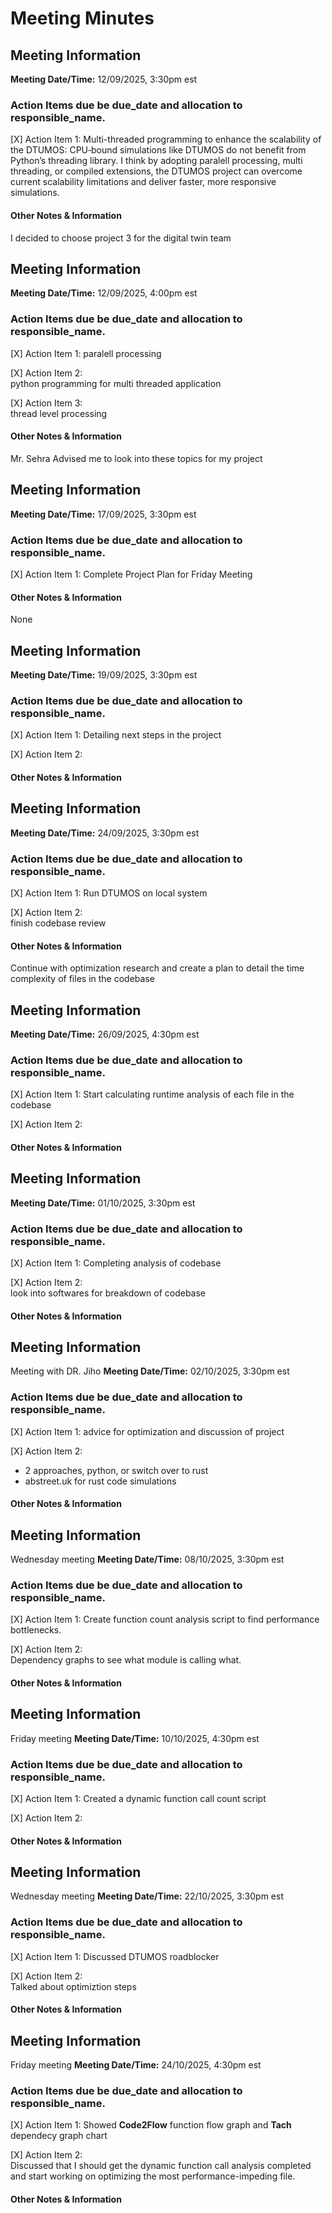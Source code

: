 # Meeting Minutes
## Meeting Information

**Meeting Date/Time:** 12/09/2025, 3:30pm est 
### Action Items due be due_date and allocation to responsible_name.

[X] Action Item 1:
Multi-threaded programming to enhance the scalability of the DTUMOS: 
CPU‑bound simulations like DTUMOS do not benefit from Python’s threading library. I think by adopting paralell processing, multi threading, or compiled extensions, the DTUMOS project can overcome current scalability limitations and deliver faster, more responsive simulations.

#### Other Notes & Information
I decided to choose project 3 for the digital twin team



## Meeting Information

**Meeting Date/Time:** 12/09/2025, 4:00pm est  
### Action Items due be due_date and allocation to responsible_name.

[X] Action Item 1:
paralell processing

[X] Action Item 2:  
python programming for multi threaded application

[X] Action Item 3:  
thread level processing

#### Other Notes & Information
Mr. Sehra Advised me to look into these topics for my project



## Meeting Information

**Meeting Date/Time:** 17/09/2025, 3:30pm est  
### Action Items due be due_date and allocation to responsible_name.

[X] Action Item 1:
Complete Project Plan for Friday Meeting


#### Other Notes & Information
None



## Meeting Information

**Meeting Date/Time:** 19/09/2025, 3:30pm est  
### Action Items due be due_date and allocation to responsible_name.

[X] Action Item 1:
Detailing next steps in the project

[X] Action Item 2:  


#### Other Notes & Information



## Meeting Information

**Meeting Date/Time:** 24/09/2025, 3:30pm est  
### Action Items due be due_date and allocation to responsible_name.

[X] Action Item 1:
Run DTUMOS on local system

[X] Action Item 2:  
finish codebase review

#### Other Notes & Information
Continue with optimization research and create a plan to detail the time complexity of files in the codebase



## Meeting Information

**Meeting Date/Time:** 26/09/2025, 4:30pm est  
### Action Items due be due_date and allocation to responsible_name.

[X] Action Item 1:
Start calculating runtime analysis of each file in the codebase

[X] Action Item 2:  


#### Other Notes & Information



## Meeting Information

**Meeting Date/Time:** 01/10/2025, 3:30pm est  
### Action Items due be due_date and allocation to responsible_name.

[X] Action Item 1:
Completing analysis of codebase

[X] Action Item 2:  
look into softwares for breakdown of codebase

#### Other Notes & Information



## Meeting Information
Meeting with DR. Jiho
**Meeting Date/Time:** 02/10/2025, 3:30pm est  
### Action Items due be due_date and allocation to responsible_name.

[X] Action Item 1:
advice for optimization and discussion of project

[X] Action Item 2:  
- 2 approaches, python, or switch over to rust
- abstreet.uk for rust code simulations

#### Other Notes & Information


## Meeting Information
Wednesday meeting
**Meeting Date/Time:** 08/10/2025, 3:30pm est  
### Action Items due be due_date and allocation to responsible_name.

[X] Action Item 1:
Create function count analysis script to find performance bottlenecks. 

[X] Action Item 2:  
Dependency graphs to see what module is calling what.

#### Other Notes & Information



## Meeting Information
Friday meeting
**Meeting Date/Time:** 10/10/2025, 4:30pm est  
### Action Items due be due_date and allocation to responsible_name.

[X] Action Item 1:
Created a dynamic function call count script

[X] Action Item 2:  


#### Other Notes & Information


## Meeting Information
Wednesday meeting
**Meeting Date/Time:** 22/10/2025, 3:30pm est  
### Action Items due be due_date and allocation to responsible_name.

[X] Action Item 1:
Discussed DTUMOS roadblocker 

[X] Action Item 2:  
Talked about optimiztion steps

#### Other Notes & Information


## Meeting Information
Friday meeting
**Meeting Date/Time:** 24/10/2025, 4:30pm est  
### Action Items due be due_date and allocation to responsible_name.

[X] Action Item 1:
Showed **Code2Flow** function flow graph and **Tach** dependecy graph chart

[X] Action Item 2:  
Discussed that I should get the dynamic function call analysis completed and start working on optimizing the most performance-impeding file.

#### Other Notes & Information
